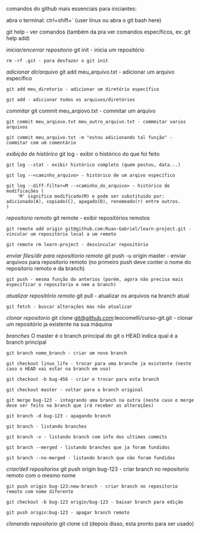 comandos do github mais essenciais para iniciantes:

abra o terminal: ctrl+shift+` (user linux ou abra o git bash here)

git help - ver comandos (também da pra ver comandos específicos, ex: git help add)

*iniciar/encerrar repositorio*
    git init - inicia um repositório

    rm -rf .git - para desfazer o git init

*adicionar dir/arquivo*
    git add meu_arquivo.txt - adicionar um arquivo específico

    git add meu_diretorio - adicionar um diretório específico

    git add - adicionar todos os arquivos/diretórios

*commitar*
    git commit meu_arqiovo.txt - commitar um arquivo

    git commit meu_arqiovo.txt meu_outro_arquivo.txt - commmitar varios arquivos

    git commit meu_arquivo.txt -m "estou adicionando tal função" - commitar com um comentário

*exibição de histórico*
    git log - exibir o histórico do que foi feito

    git log --stat - exibir histórico completo (quem postou, data...)

    git log --<caminho_arquivo> - histórico de um arqivo específico

    git log --diff-filter=M --<caminho_do_arquivo> - histórico de modificações (
        'M' significa modificado(M) e pode ser substituido por: adicionado(A), copiado(C), apagado(D), renomeado(r) entre outros. 
    )

*repositorio remoto*
    git remote - exibir repositórios remotos

    git remote add origin git@github.com:Ruan-Gabriel/learn-project.git - vincular um repositório local a um remoto

    git remote rm learn-project - desvincular repositório

*enviar files/dir para repositiorio remoto*
    git push -u origin master - enviar arquivos para repositorio remoto (no primeiro push deve conter o nome do repositorio remoto e da branch)

    git push - mesma função do anterios (porém, agora não precisa mais especificar o repositorio e nem a branch)

*atualizar repositório remoto*
    git pull - atualizar os arquivos na branch atual

    git fetch - buscar alterações mas não atualizar

*clonar repositorio*
    git clone git@github.com:leocomelli/curso-git.git - clonar um repositório ja existente na sua máquina

*branches*
    O master é o branch principal do git
    o HEAD indica qual é a branch principal

    git branch nome_branch - criar um novo branch

    git checkout linux_life - trocar para uma branche ja existente (neste caso o HEAD vai estar na branch em uso)

    git checkout -b bug-456 - criar e trocar para esta branch

    git checkout master - voltar para a branch original

    git merge bug-123 - integrando uma branch na outra (neste caso o merge deve ser feito na branch que irá receber as alterações)

    git branch -d bug-123 - apagando branch

    git branch - listando branches

    git branch -v - listando branch com info dos ultimos commits

    git branch --merged - listando branches que ja foram fundidos

    git branch --no-merged - listando branch que não foram fundidos

*criar/dell repositorios*
    git push origin bug-123 - criar branch no repositorio remoto com o mesmo nome

    git push origin bug-123:new-branch - criar branch no repositorio remoto com nome diferente

    git checkout -b bug-123 origin/bug-123 - baixar branch para edição

    git push origin:bug-123 - apagar branch remoto

*clonando repositorio*
    git clone <caminho do arquivo>
    cd  <nome da pasta>
    (depois disso, esta pronto para ser usado)